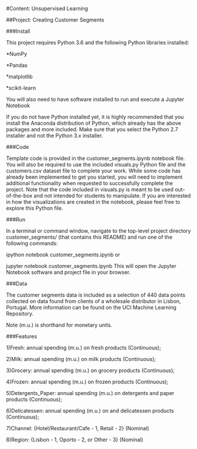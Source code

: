 #Content: Unsupervised Learning


##Project: Creating Customer Segments

###Install


This project requires Python 3.6 and the following Python libraries installed:

*NumPy

*Pandas

*matplotlib

*scikit-learn

You will also need to have software installed to run and execute a Jupyter Notebook

If you do not have Python installed yet, it is highly recommended that you install the Anaconda distribution of Python, which already has the above packages and more included. Make sure that you select the Python 2.7 installer and not the Python 3.x installer.

###Code


Template code is provided in the customer_segments.ipynb notebook file. You will also be required to use the included visuals.py Python file and the customers.csv dataset file to complete your work. While some code has already been implemented to get you started, you will need to implement additional functionality when requested to successfully complete the project. Note that the code included in visuals.py is meant to be used out-of-the-box and not intended for students to manipulate. If you are interested in how the visualizations are created in the notebook, please feel free to explore this Python file.

###Run

In a terminal or command window, navigate to the top-level project directory customer_segments/ (that contains this README) and run one of the following commands:

ipython notebook customer_segments.ipynb
or

jupyter notebook customer_segments.ipynb
This will open the Jupyter Notebook software and project file in your browser.

###Data

The customer segments data is included as a selection of 440 data points collected on data found from clients of a wholesale distributor in Lisbon, Portugal. More information can be found on the UCI Machine Learning Repository.

Note (m.u.) is shorthand for monetary units.

###Features

1)Fresh: annual spending (m.u.) on fresh products (Continuous);

2)Milk: annual spending (m.u.) on milk products (Continuous);

3)Grocery: annual spending (m.u.) on grocery products (Continuous);

4)Frozen: annual spending (m.u.) on frozen products (Continuous);

5)Detergents_Paper: annual spending (m.u.) on detergents and paper products (Continuous);

6)Delicatessen: annual spending (m.u.) on and delicatessen products (Continuous);

7)Channel: {Hotel/Restaurant/Cafe - 1, Retail - 2} (Nominal)

8)Region: {Lisbon - 1, Oporto - 2, or Other - 3} (Nominal)
